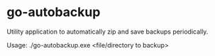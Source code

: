 # go-autobackup
Utility application to automatically zip and save backups periodically.

Usage: ./go-autobackup.exe <file/directory to backup> <path to save to> <frequency in minutes>
